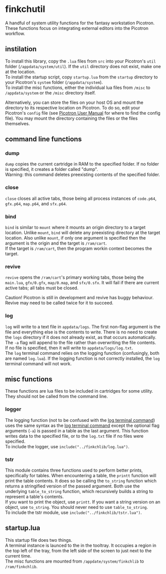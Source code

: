 # finkchutil

A handful of system utility functions for the fantasy workstation Picotron. These functions focus on integrating external editors into the Picotron workflow.

## instilation

To install this library, copy the `.lua` files from `src` into your Picotron's `util` folder (`/appdata/system/util`). If the `util` directory does not exist, make one at the location.  
To install the startup script, copy `startup.lua` from the `startup` directory to your Picotron's `system` folder (`/appdata/system`).  
To install the misc functions, either the individual lua files from `/misc` to `/appdata/system` or the `/misc` directory itself.  

Alternatively, you can store the files on your host OS and mount the directory to its respective location on Picotron. To do so, edit your Picotron's `config` file (see [Picotron User Manual](https://www.lexaloffle.com/dl/docs/picotron_manual.html) for where to find the config file). You may mount the directory containing the files or the files themselves.

## command line functions

### dump

`dump` copies the current cartridge in RAM to the specified folder. If no folder is specified, it creates a folder called "dump".  
Warning: this command deletes preexisting contents of the specified folder.


### close

`close` closes all active tabs, those being all process instances of `code.p64`, `gfx.p64`, `map.p64`, and `sfx.p64`.


### bind

`bind` is similar to `mount` where it mounts an origin directory to a target location. Unlike `mount`, `bind` will delete any preexisting directory at the target location. Also unlike `mount`, if only one argument is specified then the argument is the origin and the target is `/ram/cart`.  
If the target is `/ram/cart`, then the program workin context becomes the target.  


### revive

`revive` opens the `/ram/cart`'s primary working tabs, those being the `main.lua`, `gfx/0.gfx`, `map/0.map`, and `sfx/0.sfx`. It will fail if there are current active tabs; all tabs must be closed.  

Caution! Picotron is still in development and revive has buggy behaviour. Revive may need to be called twice for it to succeed.  


### log

`log` will write to a text file in `appdata/logs`. The first non-flag argument is the file and everything else is the contents to write. There is no need to create the `logs` directory if it does not already exist, as that occurs automatically.  
The `-a` flag will append to the file rather than overwriting the file contents.  
If no file is specified, then it will write to `appdata/logs/log.txt`.  
The `log` terminal command relies on the logging function (confusingly, both are named `log.lua`). If the logging function is not correctly installed, the `log` terminal command will not work.


## misc functions

These functions are lua files to be included in cartridges for some utility. They should not be called from the command line.  


### logger

The logging function (not to be confused with the [log terminal command](#log)) uses the same syntax as the [log terminal command](#log) except the optional flag arguments (`-a`) is passed in a table as the last argument. This function writes data to the specified file, or to the `log.txt` file if no files were specified.  
To include the logger, use `include("../finkchlib/log.lua")`.  


### tstr

This module contains three functions used to perform better prints, specifically for tables. When encountering a table, the `printt` function will print the table contents. It does so be calling the `to_string` function which returns a stringified version of the passed argument. Both use the underlying `table_to_string` function, which recursively builds a string to represent a table's contents.  
If you want to print the object, use `printt`. If you want a string version on an object, use `to_string`. You should never need to use `table_to_string`.  
To include the tstr module, use `include("../finkchlib/tstr.lua")`.  


## startup.lua

This startup file does two things.  
A terminal instance is launced to the in the tooltray. It occupies a region in the top left of the tray, from the left side of the screen to just next to the current time.  
The misc functions are mounted from `/appdate/system/finkchlib` to `/ram/finkchlib`.  